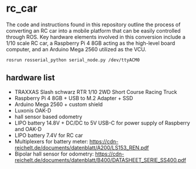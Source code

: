 # rc_car
The code and instructions found in this repository outline the process of converting an RC car into a mobile platform that can be easily controlled through ROS. Key hardware elements involved in this conversion include a 1/10 scale RC car, a Raspberry Pi 4 8GB acting as the high-level board computer, and an Arduino Mega 2560 utilized as the VCU.

``` 
rosrun rosserial_python serial_node.py /dev/ttyACM0
```

## hardware list
* TRAXXAS Slash schwarz RTR 1/10 2WD Short Course Racing Truck
* Raspberry Pi 4 8GB + USB to M.2 Adapter + SSD 
* Arduino Mega 2560 + custom shield
* Luxonis OAK-D
* hall sensor based odometry
* LIPO battery 14.8V + DC/DC to 5V USB-C for power supply of Raspberry and OAK-D
* LIPO battery 7.4V for RC car
* Multiplexers for battery meter: https://cdn-reichelt.de/documents/datenblatt/A200/LS153_REN.pdf
* Bipolar hall sensor for odometry: https://cdn-reichelt.de/documents/datenblatt/B400/DATASHEET_SERIE_SS400.pdf

